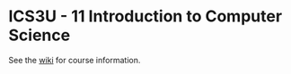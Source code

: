 # ICS3U - 11 Introduction to Computer Science

See the [wiki](https://github.com/pguse/ics3u/wiki) for course information.
